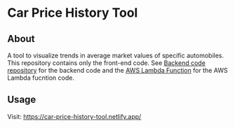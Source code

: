 # Car Price History Tool

## About
A tool to visualize trends in average market values of specific automobiles. This repository contains only the front-end code. See [Backend code repository](https://github.com/farzinadil/car-price-history-tool-backend) for the backend code and the [AWS Lambda Function](https://github.com/farzinadil/car-price-history-tool-lambda-function) for the AWS Lambda fucntion code. 

## Usage 
Visit: https://car-price-history-tool.netlify.app/
